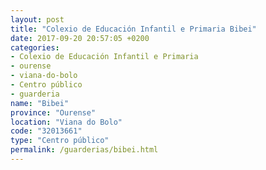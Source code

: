 ```yaml
---
layout: post
title: "Colexio de Educación Infantil e Primaria Bibei"
date: 2017-09-20 20:57:05 +0200
categories:
- Colexio de Educación Infantil e Primaria
- ourense
- viana-do-bolo
- Centro público
- guarderia
name: "Bibei"
province: "Ourense"
location: "Viana do Bolo"
code: "32013661"
type: "Centro público"
permalink: /guarderias/bibei.html
---
```

